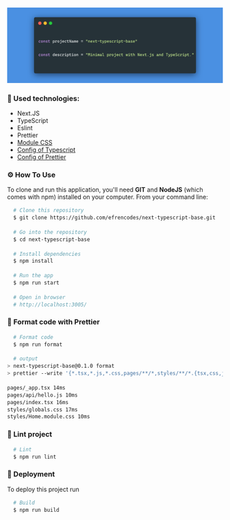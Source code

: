 ![](https://github.com/efrencodes/efrencodes/blob/master/assets/repos/next-typescript-base.png)

### 🎯 Used technologies:

-   Next.JS
-   TypeScript
-   Eslint
-   Prettier
-   [Module CSS](https://nextjs.org/docs/basic-features/built-in-css-support)
-   [Config of Typescript](https://github.com/efrencodes/next-typescript-base/blob/master/.eslintrc.js)
-   [Config of Prettier](https://github.com/efrencodes/next-typescript-base/blob/master/prettier.config.js)

### ⚙️ How To Use

To clone and run this application, you'll need **GIT** and **NodeJS** (which comes with npm) installed on your computer. From your command line:

```bash
  # Clone this repository
  $ git clone https://github.com/efrencodes/next-typescript-base.git

  # Go into the repository
  $ cd next-typescript-base

  # Install dependencies
  $ npm install

  # Run the app
  $ npm run start

  # Open in browser
  # http://localhost:3005/
```

### 🎨 Format code with Prettier

```bash
  # Format code
  $ npm run format

  # output
> next-typescript-base@0.1.0 format
> prettier --write '{*.tsx,*.js,*.css,pages/**/*,styles/**/*.{tsx,css,js}}'

pages/_app.tsx 14ms
pages/api/hello.js 10ms
pages/index.tsx 16ms
styles/globals.css 17ms
styles/Home.module.css 10ms
```

### 🚩 Lint project

```bash
  # Lint
  $ npm run lint
```

### 🚀 Deployment

To deploy this project run

```bash
  # Build
  $ npm run build
```
